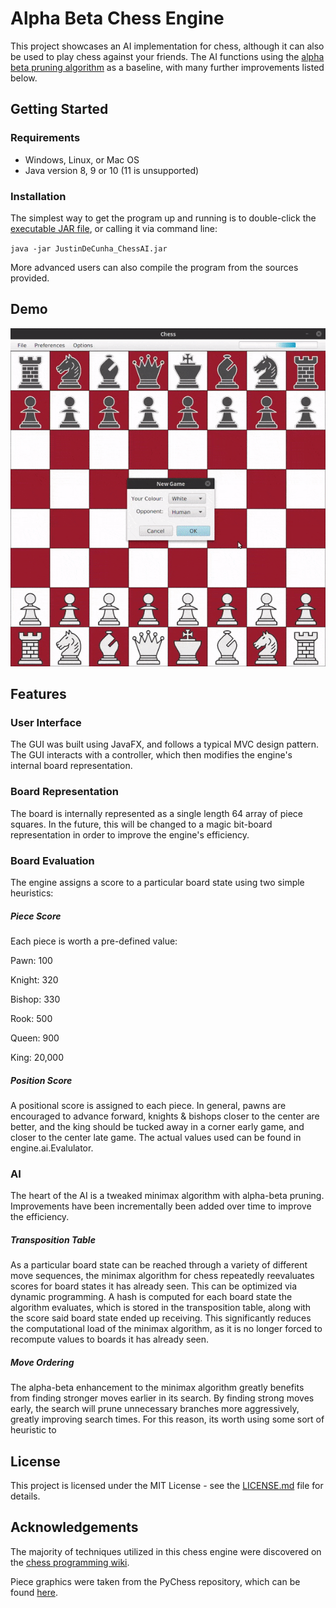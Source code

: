 # Alpha Beta Chess Engine

This project showcases an AI implementation for chess, although it can also be used to play chess against your friends. The AI functions using the [alpha beta pruning algorithm](https://en.wikipedia.org/wiki/Alpha%E2%80%93beta_pruning) as a baseline, with many further improvements listed below.

## Getting Started
### Requirements

* Windows, Linux, or Mac OS
* Java version 8, 9 or 10 (11 is unsupported)

### Installation
The simplest way to get the program up and running is to double-click the [executable JAR file](out/artifacts/JustinDeCunha_ChessAI_jar/JustinDeCunha_ChessAI.jar), or calling it via command line:

`java -jar JustinDeCunha_ChessAI.jar`

More advanced users can also compile the program from the sources provided.

## Demo

![demo](gifs/demo.gif)

## Features

### User Interface

The GUI was built using JavaFX, and follows a typical MVC design pattern. The GUI interacts with a controller, which then modifies the engine's internal board representation.

### Board Representation

The board is internally represented as a single length 64 array of piece squares. In the future, this will be changed to a magic bit-board representation in order to improve the engine's efficiency.

### Board Evaluation

The engine assigns a score to a particular board state using two simple heuristics:

##### Piece Score

Each piece is worth a pre-defined value:

Pawn: 100

Knight: 320

Bishop: 330

Rook: 500

Queen: 900

King: 20,000

##### Position Score

A positional score is assigned to each piece. In general, pawns are encouraged to advance forward, knights & bishops closer to the center are better, and the king should be tucked away in a corner early game, and closer to the center late game. The actual values used can be found in engine.ai.Evalulator.

### AI

The heart of the AI is a tweaked minimax algorithm with alpha-beta pruning. Improvements have been incrementally been added over time to improve the efficiency.

##### Transposition Table

As a particular board state can be reached through a variety of different move sequences, the minimax algorithm for chess repeatedly reevaluates scores for board states it has already seen. This can be optimized via dynamic programming. A hash is computed for each board state the algorithm evaluates, which is stored in the transposition table, along with the score said board state ended up receiving. This significantly reduces the computational load of the minimax algorithm, as it is no longer forced to recompute values to boards it has already seen.

##### Move Ordering

The alpha-beta enhancement to the minimax algorithm greatly benefits from finding stronger moves earlier in its search. By finding strong moves early, the search will prune unnecessary branches more aggressively, greatly improving search times. For this reason, its worth using some sort of heuristic to



## License

This project is licensed under the MIT License - see the [LICENSE.md](master/LICENSE.md) file for details.

## Acknowledgements

The majority of techniques utilized in this chess engine were discovered on the [chess programming wiki](https://www.chessprogramming.org/Main_Page).

Piece graphics were taken from the PyChess repository, which can be found [here](https://github.com/pychess/pychess/tree/master/pieces).
